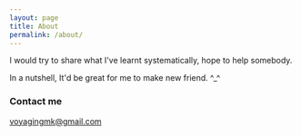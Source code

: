 ```yaml
---
layout: page
title: About
permalink: /about/
---
```


I would try to share what I've learnt systematically, hope to help somebody.

In a nutshell, It'd be great for me to make new friend. ^_^


### Contact me

[voyagingmk@gmail.com](mailto:voyagingmk@gmail.com)